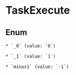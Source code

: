
# TaskExecute

## Enum


    * `_0` (value: `0`)

    * `_1` (value: `1`)

    * `minus1` (value: `-1`)



